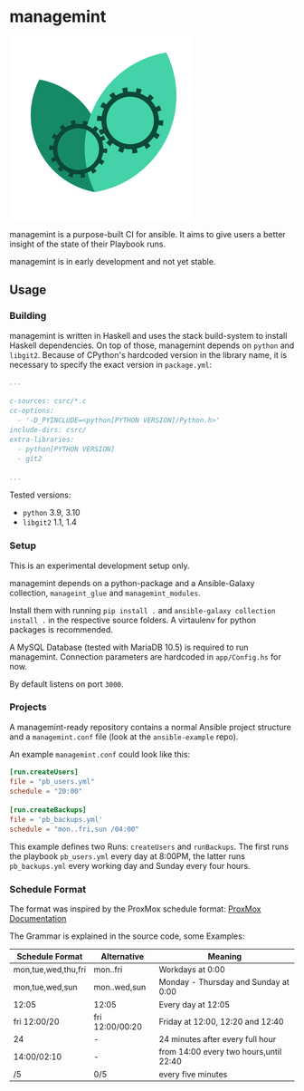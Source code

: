 # managemint

![managemint](static/logo.png "managemint")

managemint is a purpose-built CI for ansible.
It aims to give users a better insight of the state of their Playbook runs.

managemint is in early development and not yet stable.

## Usage

### Building

managemint is written in Haskell and uses the stack build-system to install Haskell dependencies.
On top of those, managemint depends on `python` and `libgit2`.
Because of CPython's hardcoded version in the library name, it is necessary to specify the exact version in `package.yml`:

```yml
...

c-sources: csrc/*.c
cc-options:
  - '-D_PYINCLUDE=<python[PYTHON VERSION]/Python.h>'
include-dirs: csrc/
extra-libraries:
  - python[PYTHON VERSION]
  - git2

...
```

Tested versions:

* `python` 3.9, 3.10
* `libgit2` 1.1, 1.4

### Setup

This is an experimental development setup only.

managemint depends on a python-package and a Ansible-Galaxy collection,
`manageint_glue` and `managemint_modules`.

Install them with running `pip install .` and `ansible-galaxy collection install .`
in the respective source folders.
A virtaulenv for python packages is recommended.

A MySQL Database (tested with MariaDB 10.5) is required to run managemint.
Connection parameters are hardcoded in `app/Config.hs` for now.

By default listens on port `3000`.

### Projects

A managemint-ready repository contains a normal Ansible project structure
and a `managemint.conf` file (look at the `ansible-example` repo).

An example `managemint.conf` could look like this:

```toml
[run.createUsers]
file = "pb_users.yml"
schedule = "20:00"

[run.createBackups]
file = 'pb_backups.yml'
schedule = "mon..fri,sun /04:00"
```

This example defines two Runs: `createUsers` and `runBackups`.
The first runs the playbook `pb_users.yml` every day at 8:00PM,
the latter runs `pb_backups.yml` every working day and Sunday every four hours.

### Schedule Format

The format was inspired by the ProxMox schedule format: [ProxMox Documentation](https://pve.proxmox.com/pve-docs/pve-admin-guide.html#chapter_calendar_events)

The Grammar is explained in the source code, some Examples:

| Schedule Format     | Alternative     | Meaning |
| --------            | --------        | -------- |
| mon,tue,wed,thu,fri | mon..fri        | Workdays at 0:00 |
| mon,tue,wed,sun     | mon..wed,sun    | Monday - Thursday and Sunday at 0:00 |
| 12:05               | 12:05           | Every day at 12:05 |
| fri 12:00/20        | fri 12:00/00:20 | Friday at 12:00, 12:20 and 12:40 |
| 24                  | -               | 24 minutes after every full hour |
| 14:00/02:10         | -               | from 14:00 every two hours,until 22:40 |
| /5                  | 0/5             | every five minutes |
